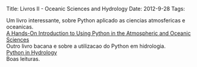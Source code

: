 Title: Livros II - Oceanic Sciences and Hydrology
Date: 2012-9-28
Tags: 

Um livro interessante, sobre Python aplicado as ciencias atmosfericas e oceanicas.  
[A Hands-On Introduction to Using Python in the Atmospheric and Oceanic Sciences](http://www.johnny-lin.com/pyintro/)  
Outro livro bacana e sobre a utilizacao do Python em hidrologia.  
[Python in Hydrology](http://greenteapress.com/pythonhydro/pythonhydro.pdf)  
Boas leituras. 
